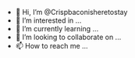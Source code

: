 - 👋 Hi, I’m @Crispbaconisheretostay
- 👀 I’m interested in ...
- 🌱 I’m currently learning ...
- 💞️ I’m looking to collaborate on ...
- 📫 How to reach me ...

<!---
Crispbaconisheretostay/Crispbaconisheretostay is a ✨ special ✨ repository because its `README.md` (this file) appears on your GitHub profile.
You can click the Preview link to take a look at your changes.
--->
